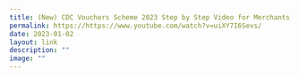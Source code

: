 ```yaml
---
title: (New) CDC Vouchers Scheme 2023 Step by Step Video for Merchants in Tamil
permalink: https://https://www.youtube.com/watch?v=uiXY7I6Sevs/
date: 2023-01-02
layout: link
description: ""
image: ""
---
```

